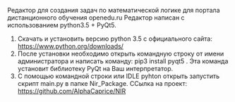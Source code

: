 Редактор для создания задач по математической логике для портала дистанционного обучения openedu.ru
Редактор написан с использованием python3.5 + PyQt5.

1. Скачать и установить версию python 3.5 с официального сайта:
https://www.python.org/downloads/
2. После установки необходимо открыть командную строку от имени администратора 
и написать команду: pip3 install pyqt5 . Эта команда установит библиотеку PyQt на Ваш интерпретатор.
3. С помощью командной строки или IDLE pyhton открыть запустить скрипт main.py в папке Nir_Package.
ССылка на проект: https://github.com/AlphaCaprice/NIR
